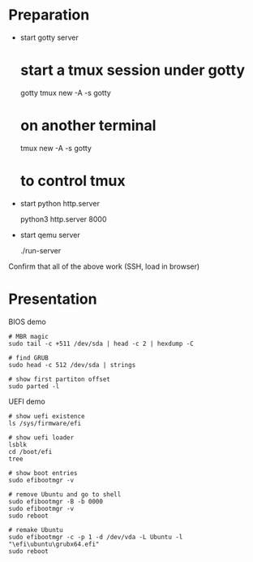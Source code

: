 Preparation
===

* start gotty server

    # start a tmux session under gotty
    gotty tmux new -A -s gotty

    # on another terminal
    tmux new -A -s gotty

    # to control tmux

* start python http.server

    python3 http.server 8000

* start qemu server

    ./run-server

Confirm that all of the above work (SSH, load in browser)

Presentation
===

BIOS demo

    # MBR magic
    sudo tail -c +511 /dev/sda | head -c 2 | hexdump -C

    # find GRUB
    sudo head -c 512 /dev/sda | strings

    # show first partiton offset
    sudo parted -l

UEFI demo

    # show uefi existence
    ls /sys/firmware/efi

    # show uefi loader
    lsblk
    cd /boot/efi
    tree

    # show boot entries
    sudo efibootmgr -v

    # remove Ubuntu and go to shell
    sudo efibootmgr -B -b 0000
    sudo efibootmgr -v
    sudo reboot

    # remake Ubuntu
    sudo efibootmgr -c -p 1 -d /dev/vda -L Ubuntu -l "\efi\ubuntu\grubx64.efi"
    sudo reboot
